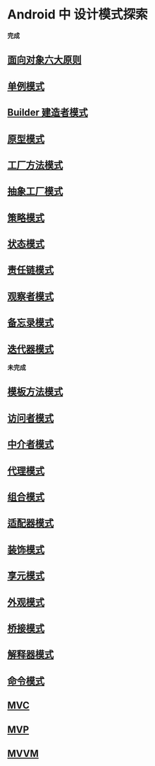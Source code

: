 # Android 中 设计模式探索
**完成**
## [面向对象六大原则](https://juejin.im/post/5d669bfc6fb9a06b1b19d25e)
## [单例模式](https://juejin.im/post/5d6a8121e51d4561e6237193)
## [Builder 建造者模式](https://juejin.im/post/5d6bcd0ee51d4561d41d2e36)
## [原型模式](https://juejin.im/post/5d6e7eaa5188250d9432b463)
## [工厂方法模式](https://juejin.im/post/5d7125d5f265da03d7283ce9)
## [抽象工厂模式](https://juejin.im/post/5d71278ef265da03d063c265)
## [策略模式](https://juejin.im/post/5d7273abf265da03b31bf1ec)
## [状态模式](https://juejin.im/post/5d738f40e51d4561c41fb8a6)
## [责任链模式](https://juejin.im/post/5d749589f265da03d871e36e)
## [观察者模式](https://juejin.im/post/5d7501f36fb9a06ac93cf457)
## [备忘录模式](https://juejin.im/post/5d77ab1de51d4561c83e7cd9)
## [迭代器模式](https://juejin.im/post/5d791e176fb9a06ae61ae3cc)

**未完成**
## [模板方法模式]()
## [访问者模式]()
## [中介者模式]()
## [代理模式]()
## [组合模式]()
## [适配器模式]()
## [装饰模式]()
## [享元模式]()
## [外观模式]()
## [桥接模式]()
## [解释器模式]()
## [命令模式]()

## [MVC]()
## [MVP]()
## [MVVM]()





